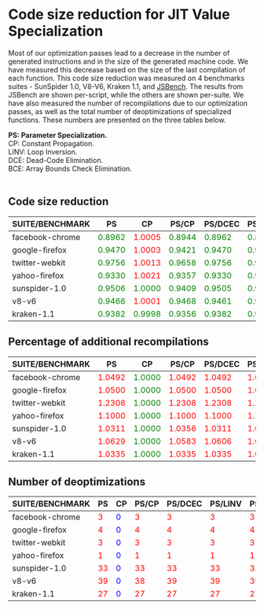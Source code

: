 # Code size reduction for JIT Value Specialization #

Most of our optimization passes lead to a decrease in the number of generated instructions and in the size of the generated machine code. We have measured this decrease based on the size of the last compilation of each function. This code size reduction was measured on 4 benchmarks suites - SunSpider 1.0, V8-V6, Kraken 1.1, and [JSBench](http://jsbench.cs.purdue.edu). The results from JSBench are shown per-script, while the others are shown per-suite. We have also measured the number of recompilations due to our optimization passes, as well as the total number of deoptimizations of specialized functions. These numbers are presented on the three tables below.

**PS: Parameter Specialization.**<br>
CP: Constant Propagation. <br>
LINV: Loop Inversion. <br>
DCE: Dead-Code Elimination. <br>
BCE: Array Bounds Check Elimination.<br>
<br>
<h2>Code size reduction</h2>
<table><thead><th> <b>SUITE/BENCHMARK</b> </th><th> <b>PS</b> </th><th> <b>CP</b> </th><th> <b>PS/CP</b> </th><th> <b>PS/DCEC</b> </th><th> <b>PS/LINV</b> </th><th> <b>PS/CP/DCEC</b> </th><th> <b>PS/CP/BCE</b> </th><th> <b>PS/CP/LINV</b> </th><th> <b>PS/CP/DCEC/BCE</b> </th><th> <b>PS/CP/LINV/DCEC/BCE</b> </th></thead><tbody>
<tr><td> facebook-chrome        </td><td> <font color='green'>0.8962</font> </td><td> <font color='red'>1.0005</font> </td><td> <font color='green'>0.8944</font> </td><td> <font color='green'>0.8962</font> </td><td> <font color='green'>0.8994</font> </td><td> <font color='green'>0.8675</font> </td><td> <font color='green'>0.8944</font> </td><td> <font color='green'>0.8976</font> </td><td> <font color='green'>0.8675</font> </td><td> <font color='green'>0.8707</font> </td></tr>
<tr><td> google-firefox         </td><td> <font color='green'>0.9470</font> </td><td> <font color='red'>1.0003</font> </td><td> <font color='green'>0.9421</font> </td><td> <font color='green'>0.9470</font> </td><td> <font color='green'>0.9470</font> </td><td> <font color='green'>0.8863</font> </td><td> <font color='green'>0.9421</font> </td><td> <font color='green'>0.9421</font> </td><td> <font color='green'>0.8863</font> </td><td> <font color='green'>0.8863</font> </td></tr>
<tr><td> twitter-webkit         </td><td> <font color='green'>0.9756</font> </td><td> <font color='red'>1.0013</font> </td><td> <font color='green'>0.9658</font> </td><td> <font color='green'>0.9756</font> </td><td> <font color='green'>0.9756</font> </td><td> <font color='green'>0.7787</font> </td><td> <font color='green'>0.9658</font> </td><td> <font color='green'>0.9658</font> </td><td> <font color='green'>0.7787</font> </td><td> <font color='green'>0.7787</font> </td></tr>
<tr><td> yahoo-firefox          </td><td> <font color='green'>0.9330</font> </td><td> <font color='red'>1.0021</font> </td><td> <font color='green'>0.9357</font> </td><td> <font color='green'>0.9330</font> </td><td> <font color='green'>0.9330</font> </td><td> <font color='green'>0.5754</font> </td><td> <font color='green'>0.9357</font> </td><td> <font color='green'>0.9357</font> </td><td> <font color='green'>0.5754</font> </td><td> <font color='green'>0.5754</font> </td></tr>
<tr><td> sunspider-1.0          </td><td> <font color='green'>0.9506</font> </td><td> <font color='green'>1.0000</font> </td><td> <font color='green'>0.9409</font> </td><td> <font color='green'>0.9505</font> </td><td> <font color='green'>0.9592</font> </td><td> <font color='green'>0.9364</font> </td><td> <font color='green'>0.9409</font> </td><td> <font color='green'>0.9506</font> </td><td> <font color='green'>0.9364</font> </td><td> <font color='green'>0.9458</font> </td></tr>
<tr><td> v8-v6                  </td><td> <font color='green'>0.9466</font> </td><td> <font color='red'>1.0001</font> </td><td> <font color='green'>0.9468</font> </td><td> <font color='green'>0.9461</font> </td><td> <font color='green'>0.9501</font> </td><td> <font color='green'>0.9197</font> </td><td> <font color='green'>0.9469</font> </td><td> <font color='green'>0.9500</font> </td><td> <font color='green'>0.9195</font> </td><td> <font color='green'>0.9220</font> </td></tr>
<tr><td> kraken-1.1             </td><td> <font color='green'>0.9382</font> </td><td> <font color='green'>0.9998</font> </td><td> <font color='green'>0.9356</font> </td><td> <font color='green'>0.9382</font> </td><td> <font color='green'>0.9391</font> </td><td> <font color='green'>0.9307</font> </td><td> <font color='green'>0.9356</font> </td><td> <font color='green'>0.9364</font> </td><td> <font color='green'>0.9307</font> </td><td> <font color='green'>0.9315</font> </td></tr></tbody></table>

<h2>Percentage of additional recompilations</h2>
<table><thead><th> <b>SUITE/BENCHMARK</b> </th><th> <b>PS</b> </th><th> <b>CP</b> </th><th> <b>PS/CP</b> </th><th> <b>PS/DCEC</b> </th><th> <b>PS/LINV</b> </th><th> <b>PS/CP/DCEC</b> </th><th> <b>PS/CP/BCE</b> </th><th> <b>PS/CP/LINV</b> </th><th> <b>PS/CP/DCEC/BCE</b> </th><th> <b>PS/CP/LINV/DCEC/BCE</b> </th></thead><tbody>
<tr><td> facebook-chrome        </td><td> <font color='red'>1.0492</font> </td><td> <font color='green'>1.0000</font> </td><td> <font color='red'>1.0492</font> </td><td> <font color='red'>1.0492</font> </td><td> <font color='red'>1.0492</font> </td><td> <font color='red'>1.0492</font> </td><td> <font color='red'>1.0492</font> </td><td> <font color='red'>1.0492</font> </td><td> <font color='red'>1.0492</font> </td><td> <font color='red'>1.0492</font> </td></tr>
<tr><td> google-firefox         </td><td> <font color='red'>1.0500</font> </td><td> <font color='green'>1.0000</font> </td><td> <font color='red'>1.0500</font> </td><td> <font color='red'>1.0500</font> </td><td> <font color='red'>1.0500</font> </td><td> <font color='red'>1.0500</font> </td><td> <font color='red'>1.0500</font> </td><td> <font color='red'>1.0500</font> </td><td> <font color='red'>1.0500</font> </td><td> <font color='red'>1.0500</font> </td></tr>
<tr><td> twitter-webkit         </td><td> <font color='red'>1.2308</font> </td><td> <font color='green'>1.0000</font> </td><td> <font color='red'>1.2308</font> </td><td> <font color='red'>1.2308</font> </td><td> <font color='red'>1.2308</font> </td><td> <font color='red'>1.2308</font> </td><td> <font color='red'>1.2308</font> </td><td> <font color='red'>1.2308</font> </td><td> <font color='red'>1.2308</font> </td><td> <font color='red'>1.2308</font> </td></tr>
<tr><td> yahoo-firefox          </td><td> <font color='red'>1.1000</font> </td><td> <font color='green'>1.0000</font> </td><td> <font color='red'>1.1000</font> </td><td> <font color='red'>1.1000</font> </td><td> <font color='red'>1.1000</font> </td><td> <font color='red'>1.1000</font> </td><td> <font color='red'>1.1000</font> </td><td> <font color='red'>1.1000</font> </td><td> <font color='red'>1.1000</font> </td><td> <font color='red'>1.1000</font> </td></tr>
<tr><td> sunspider-1.0          </td><td> <font color='red'>1.0311</font> </td><td> <font color='green'>1.0000</font> </td><td> <font color='red'>1.0356</font> </td><td> <font color='red'>1.0311</font> </td><td> <font color='red'>1.0133</font> </td><td> <font color='red'>1.0311</font> </td><td> <font color='red'>1.0356</font> </td><td> <font color='red'>1.0178</font> </td><td> <font color='red'>1.0311</font> </td><td> <font color='red'>1.0133</font> </td></tr>
<tr><td> v8-v6                  </td><td> <font color='red'>1.0629</font> </td><td> <font color='green'>1.0000</font> </td><td> <font color='red'>1.0583</font> </td><td> <font color='red'>1.0606</font> </td><td> <font color='red'>1.0536</font> </td><td> <font color='red'>1.0606</font> </td><td> <font color='red'>1.0629</font> </td><td> <font color='red'>1.0536</font> </td><td> <font color='red'>1.0606</font> </td><td> <font color='red'>1.0513</font> </td></tr>
<tr><td> kraken-1.1             </td><td> <font color='red'>1.0335</font> </td><td> <font color='green'>1.0000</font> </td><td> <font color='red'>1.0335</font> </td><td> <font color='red'>1.0335</font> </td><td> <font color='red'>1.0335</font> </td><td> <font color='red'>1.0335</font> </td><td> <font color='red'>1.0335</font> </td><td> <font color='red'>1.0335</font> </td><td> <font color='red'>1.0335</font> </td><td> <font color='red'>1.0335</font> </td></tr></tbody></table>

<h2>Number of deoptimizations</h2>
<table><thead><th> <b>SUITE/BENCHMARK</b> </th><th> <b>PS</b> </th><th> <b>CP</b> </th><th> <b>PS/CP</b> </th><th> <b>PS/DCEC</b> </th><th> <b>PS/LINV</b> </th><th> <b>PS/CP/DCEC</b> </th><th> <b>PS/CP/BCE</b> </th><th> <b>PS/CP/LINV</b> </th><th> <b>PS/CP/DCEC/BCE</b> </th><th> <b>PS/CP/LINV/DCEC/BCE</b> </th></thead><tbody>
<tr><td> facebook-chrome        </td><td> <font color='red'>3</font> </td><td> <font color='blue'>0</font> </td><td> <font color='red'>3</font> </td><td> <font color='red'>3</font> </td><td> <font color='red'>3</font> </td><td> <font color='red'>3</font> </td><td> <font color='red'>3</font> </td><td> <font color='red'>3</font> </td><td> <font color='red'>3</font> </td><td> <font color='red'>3</font> </td></tr>
<tr><td> google-firefox         </td><td> <font color='red'>4</font> </td><td> <font color='blue'>0</font> </td><td> <font color='red'>4</font> </td><td> <font color='red'>4</font> </td><td> <font color='red'>4</font> </td><td> <font color='red'>4</font> </td><td> <font color='red'>4</font> </td><td> <font color='red'>4</font> </td><td> <font color='red'>4</font> </td><td> <font color='red'>4</font> </td></tr>
<tr><td> twitter-webkit         </td><td> <font color='red'>3</font> </td><td> <font color='blue'>0</font> </td><td> <font color='red'>3</font> </td><td> <font color='red'>3</font> </td><td> <font color='red'>3</font> </td><td> <font color='red'>3</font> </td><td> <font color='red'>3</font> </td><td> <font color='red'>3</font> </td><td> <font color='red'>3</font> </td><td> <font color='red'>3</font> </td></tr>
<tr><td> yahoo-firefox          </td><td> <font color='red'>1</font> </td><td> <font color='blue'>0</font> </td><td> <font color='red'>1</font> </td><td> <font color='red'>1</font> </td><td> <font color='red'>1</font> </td><td> <font color='red'>1</font> </td><td> <font color='red'>1</font> </td><td> <font color='red'>1</font> </td><td> <font color='red'>1</font> </td><td> <font color='red'>1</font> </td></tr>
<tr><td> sunspider-1.0          </td><td> <font color='red'>33</font> </td><td> <font color='blue'>0</font> </td><td> <font color='red'>33</font> </td><td> <font color='red'>33</font> </td><td> <font color='red'>33</font> </td><td> <font color='red'>33</font> </td><td> <font color='red'>33</font> </td><td> <font color='red'>33</font> </td><td> <font color='red'>33</font> </td><td> <font color='red'>33</font> </td></tr>
<tr><td> v8-v6                  </td><td> <font color='red'>39</font> </td><td> <font color='blue'>0</font> </td><td> <font color='red'>38</font> </td><td> <font color='red'>39</font> </td><td> <font color='red'>39</font> </td><td> <font color='red'>39</font> </td><td> <font color='red'>39</font> </td><td> <font color='red'>39</font> </td><td> <font color='red'>39</font> </td><td> <font color='red'>38</font> </td></tr>
<tr><td> kraken-1.1             </td><td> <font color='red'>27</font> </td><td> <font color='blue'>0</font> </td><td> <font color='red'>27</font> </td><td> <font color='red'>27</font> </td><td> <font color='red'>27</font> </td><td> <font color='red'>27</font> </td><td> <font color='red'>27</font> </td><td> <font color='red'>27</font> </td><td> <font color='red'>27</font> </td><td> <font color='red'>27</font> </td></tr>
